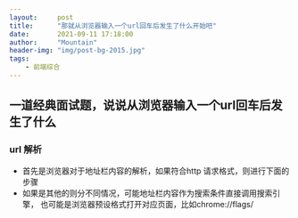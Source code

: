 ```yaml
---
layout:     post
title:      "那就从浏览器输入一个url回车后发生了什么开始吧"
date:       2021-09-11 17:18:00
author:     "Mountain"
header-img: "img/post-bg-2015.jpg"
tags:
    - 前端综合
---
```


## 一道经典面试题，说说从浏览器输入一个url回车后发生了什么


### url 解析

 - 首先是浏览器对于地址栏内容的解析，如果符合http 请求格式，则进行下面的步骤
 - 如果是其他的则分不同情况，可能地址栏内容作为搜索条件直接调用搜索引擎， 也可能是浏览器预设格式打开对应页面，比如chrome://flags/
